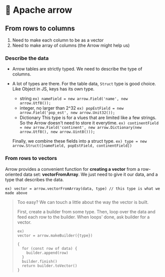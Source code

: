 # 󰏢 Apache arrow


## From rows to columns

1. Need to make each column to be as a vector
2. Need to make array of columns (the Arrow might help us)

### Describe the data

- Arrow tables are strictly typed. We need to describe the type of columns.
- A lot of types are there.
  For the table data, `Struct` type is good choice. Like Object in JS, keys has its own type.
  - string
    `ex) nameField = new arrow.Field('name', new arrow.Utf8());`
  - integer, no larger than 2^32
    `ex) popEstField = new arrow.Field('pop_est', new arrow.Unit32());`
  - Dictionary
    This type is for a vlues that are limited like a few strings. So the Arrow doesn't need to store it everytime.
    `ex) continentField = new arrow.Field('continent', new arrow.Dictionary(new arrow.Utf8(), new arrow.Uint8()));`

  Finally, we combine these fields into a struct type.
  `ex) type = new arrow.Struct([nameField, popEstField, continentField])`

### From rows to vectors

Arrow provides a convenient function for **creating a vector** from a row-oriented data set: **vectorFromArray**.
We just need to give it our data, and a type that describes the data.

`ex) vector = arrow.vectorFromArray(data, type) // this type is what we made above`

> Too easy? We can touch a little about the way the vector is built.
>
> First, create a builder from some type.
> Then, loop over the data and feed each row to the builder. When loops' done, ask builder for a vector.
> ```
> ex)
> vector = arrow.makeBuilder({type})
>
> {
>   for (const row of data) {
>     builder.append(row)
>   }
>   builder.finish()
>   return builder.toVector()
> }
> ```

